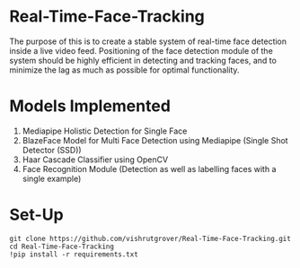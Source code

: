 # Real-Time-Face-Tracking
The purpose of this is to create a stable system of real-time face detection inside a live video feed. Positioning of the face detection module of the system should be highly efficient in detecting and tracking faces, and to minimize the lag as much as possible for optimal functionality.

# Models Implemented
1) Mediapipe Holistic Detection for Single Face
2) BlazeFace Model for Multi Face Detection using Mediapipe (Single Shot Detector (SSD))
3) Haar Cascade Classifier using OpenCV
4) Face Recognition Module (Detection as well as labelling faces with a single example)

# Set-Up

~~~
git clone https://github.com/vishrutgrover/Real-Time-Face-Tracking.git
cd Real-Time-Face-Tracking
!pip install -r requirements.txt
~~~
